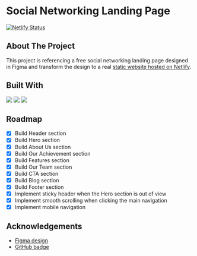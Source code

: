 # Social Networking Landing Page

[![Netlify Status](https://api.netlify.com/api/v1/badges/8a4279d5-7ed6-495a-b312-3510e72482b2/deploy-status)](https://app.netlify.com/sites/beamish-pudding-65f16f/deploys)

## About The Project

This project is referencing a free social networking landing page designed in Figma and transform the design to a real [static website hosted on Netlify](https://main--beamish-pudding-65f16f.netlify.app/).

## Built With

<img src="https://img.shields.io/badge/HTML5-E34F26?style=for-the-badge&logo=html5&logoColor=white" />
<img src="https://img.shields.io/badge/CSS3-1572B6?style=for-the-badge&logo=css3&logoColor=white" />
<img src="https://img.shields.io/badge/JavaScript-323330?style=for-the-badge&logo=javascript&logoColor=F7DF1E" />

## Roadmap

- [x] Build Header section
- [x] Build Hero section
- [x] Build About Us section
- [x] Build Our Achievement section
- [x] Build Features section
- [x] Build Our Team section
- [x] Build CTA section
- [x] Build Blog section
- [x] Build Footer section
- [x] Implement sticky header when the Hero section is out of view
- [x] Implement smooth scrolling when clicking the main navigation
- [x] Implement mobile navigation

## Acknowledgements

* [Figma design](https://www.figma.com/community/file/1036248654113874403)
* [GitHub badge](https://github.com/alexandresanlim/Badges4-README.md-Profile/blob/master/README.md)
